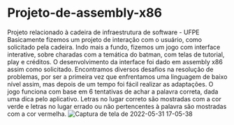 # Projeto-de-assembly-x86
Projeto relacionado à cadeira de infraestrutura de software - UFPE
Basicamente fizemos um projeto de interação com o usuário, como solicitado pela cadeira.
Indo mais a fundo, fizemos um jogo com interface interative, sobre charadas com a temática do batman, com telas de tutorial, play e créditos.
O desenvolvimento da interface foi dado em assembly x86 assim como solicitado.
Encontramos diversos desafios na resolução de problemas, por ser a primeira vez que enfrentamos uma linguagem de baixo nível assim, mas depois de um tempo foi fácil realizar as adaptações.
O jogo funciona com base em 6 tentativas de achar a palavra correta, dada uma dica pelo aplicativo. Letras no lugar correto são mostradas com a cor verde e letras no lugar errado ou não pertencentes à palavra são mostradas com a cor vermelha.
![Captura de tela de 2022-05-31 17-05-38](https://user-images.githubusercontent.com/89420808/171277134-81ae3c5c-4d27-4fc3-a8a6-0dfc87f121da.png)

